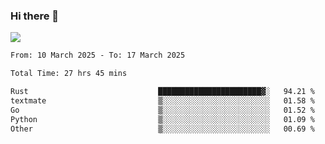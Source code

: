 ### Hi there 👋️

![](https://komarev.com/ghpvc/?username=Loner1024)

<!--START_SECTION:waka-->

```txt
From: 10 March 2025 - To: 17 March 2025

Total Time: 27 hrs 45 mins

Rust                             ███████████████████████▓░   94.21 %
textmate                         ▒░░░░░░░░░░░░░░░░░░░░░░░░   01.58 %
Go                               ▒░░░░░░░░░░░░░░░░░░░░░░░░   01.52 %
Python                           ▒░░░░░░░░░░░░░░░░░░░░░░░░   01.09 %
Other                            ▒░░░░░░░░░░░░░░░░░░░░░░░░   00.69 %
```

<!--END_SECTION:waka-->



